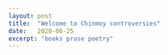 ```yaml
---
layout: post
title:  "Welcome to Chinmoy controversies"
date:   2020-06-25
excerpt: "books prose poetry"
---
```

